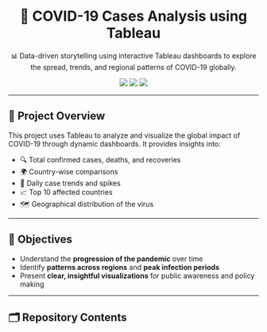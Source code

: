 <div align="center">

# 🦠 COVID-19 Cases Analysis using Tableau

📊 Data-driven storytelling using interactive Tableau dashboards to explore the spread, trends, and regional patterns of COVID-19 globally.

<img src="https://img.shields.io/badge/Tool-Tableau-blue?style=flat-square"/>
<img src="https://img.shields.io/badge/Data-Global COVID--19-red?style=flat-square"/>
<img src="https://img.shields.io/badge/Status-Completed-brightgreen?style=flat-square"/>

</div>

---

## 📌 Project Overview

This project uses Tableau to analyze and visualize the global impact of COVID-19 through dynamic dashboards. It provides insights into:

- 🔍 Total confirmed cases, deaths, and recoveries
- 🌍 Country-wise comparisons
- 🧭 Daily case trends and spikes
- 📈 Top 10 affected countries
- 🗺️ Geographical distribution of the virus

---

## 🎯 Objectives

- Understand the **progression of the pandemic** over time
- Identify **patterns across regions** and **peak infection periods**
- Present **clear, insightful visualizations** for public awareness and policy making

---

## 🗂️ Repository Contents

